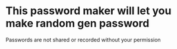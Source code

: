 # This password maker will let you make random gen password

Passwords are not shared or recorded without your permission
